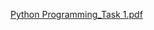 [Python Programming_Task 1.pdf](https://github.com/user-attachments/files/19837360/Python.Programming_Task.1.pdf)
